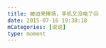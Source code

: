 ```yaml
---
title: 被迫来捧场，手机又没电了😣
date: 2015-07-16 19:38:18
mCategories: [说说]
type: moment
---
```


<div id="pics-20150716193818"></div>

<script>
var data = [
    {"link": "2015-07-16_000000.webp", "type": "shuoshuo"},
    {"link": "2015-07-16_000001.webp", "type": "shuoshuo"}
];
picsRender(data, "pics-20150716193818");
</script>
